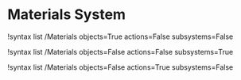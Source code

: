 <!-- MOOSE Documentation Stub: Remove this when content is added. -->

# Materials System

!syntax list /Materials objects=True actions=False subsystems=False

!syntax list /Materials objects=False actions=False subsystems=True

!syntax list /Materials objects=False actions=True subsystems=False
